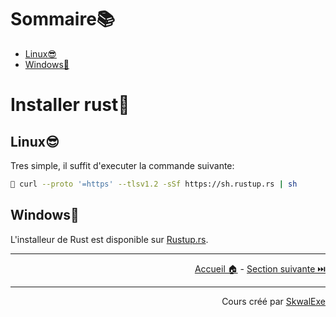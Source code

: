 # Sommaire📚

- [Linux😎](#linux)
- [Windows💩](#windows)

# Installer rust🦀

## Linux😎

Tres simple, il suffit d'executer la commande suivante:

```bash
🐚 curl --proto '=https' --tlsv1.2 -sSf https://sh.rustup.rs | sh
```

## Windows💩

L'installeur de Rust est disponible sur [Rustup.rs](https://rustup.rs/).

---

<p align="right"><a href="/">Accueil 🏠</a> - <a href="../hello-world">Section suivante ⏭️</a></p>

---

<p align="right">Cours créé par <a href="https://github.com/SkwalExe/" target="_blank">SkwalExe</a></p>